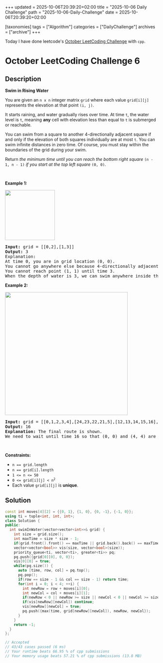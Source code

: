 +++
updated = 2025-10-06T20:39:20+02:00
title = "2025-10-06 Daily Challenge"
path = "2025-10-06-Daily-Challenge"
date = 2025-10-06T20:39:20+02:00

[taxonomies]
tags = ["Algorithm"]
categories = ["DailyChallenge"]
archives = ["archive"]
+++

Today I have done leetcode's [October LeetCoding Challenge](https://leetcode.com/problems/swim-in-rising-water/) with `cpp`.

<!-- more -->

# October LeetCoding Challenge 6

## Description

**Swim in Rising Water**

<p>You are given an <code>n x n</code> integer matrix <code>grid</code> where each value <code>grid[i][j]</code> represents the elevation at that point <code>(i, j)</code>.</p>

<p>It starts raining, and water gradually rises over time. At time <code>t</code>, the water level is <code>t</code>, meaning <strong>any</strong> cell with elevation less than equal to <code>t</code> is submerged or reachable.</p>

<p>You can swim from a square to another 4-directionally adjacent square if and only if the elevation of both squares individually are at most <code>t</code>. You can swim infinite distances in zero time. Of course, you must stay within the boundaries of the grid during your swim.</p>

<p>Return <em>the minimum time until you can reach the bottom right square </em><code>(n - 1, n - 1)</code><em> if you start at the top left square </em><code>(0, 0)</code>.</p>

<p>&nbsp;</p>
<p><strong class="example">Example 1:</strong></p>
<img alt="" src="https://assets.leetcode.com/uploads/2021/06/29/swim1-grid.jpg" style="width: 164px; height: 165px;" />
<pre>
<strong>Input:</strong> grid = [[0,2],[1,3]]
<strong>Output:</strong> 3
Explanation:
At time 0, you are in grid location (0, 0).
You cannot go anywhere else because 4-directionally adjacent neighbors have a higher elevation than t = 0.
You cannot reach point (1, 1) until time 3.
When the depth of water is 3, we can swim anywhere inside the grid.
</pre>

<p><strong class="example">Example 2:</strong></p>
<img alt="" src="https://assets.leetcode.com/uploads/2021/06/29/swim2-grid-1.jpg" style="width: 404px; height: 405px;" />
<pre>
<strong>Input:</strong> grid = [[0,1,2,3,4],[24,23,22,21,5],[12,13,14,15,16],[11,17,18,19,20],[10,9,8,7,6]]
<strong>Output:</strong> 16
<strong>Explanation:</strong> The final route is shown.
We need to wait until time 16 so that (0, 0) and (4, 4) are connected.
</pre>

<p>&nbsp;</p>
<p><strong>Constraints:</strong></p>

<ul>
	<li><code>n == grid.length</code></li>
	<li><code>n == grid[i].length</code></li>
	<li><code>1 &lt;= n &lt;= 50</code></li>
	<li><code>0 &lt;= grid[i][j] &lt;&nbsp;n<sup>2</sup></code></li>
	<li>Each value <code>grid[i][j]</code> is <strong>unique</strong>.</li>
</ul>


## Solution

``` cpp
const int moves[4][2] = {{0, 1}, {1, 0}, {0, -1}, {-1, 0}};
using ti = tuple<int, int, int>;
class Solution {
public:
  int swimInWater(vector<vector<int>>& grid) {
    int size = grid.size();
    int maxTime = size * size - 1;
    if(grid.front().front() == maxTime || grid.back().back() == maxTime) return maxTime;
    vector<vector<bool>> vis(size, vector<bool>(size));
    priority_queue<ti, vector<ti>, greater<ti>> pq;
    pq.push({grid[0][0], 0, 0});
    vis[0][0] = true;
    while(pq.size()) {
      auto [time, row, col] = pq.top();
      pq.pop();
      if(row == size - 1 && col == size - 1) return time;
      for(int i = 0; i < 4; ++i) {
        int newRow = row + moves[i][0];
        int newCol = col + moves[i][1];
        if(newRow < 0 || newRow >= size || newCol < 0 || newCol >= size) continue;
        if(vis[newRow][newCol]) continue;
        vis[newRow][newCol] = true;
        pq.push({max(time, grid[newRow][newCol]), newRow, newCol});
      }
    }
    return -1;
  }
};

// Accepted
// 43/43 cases passed (6 ms)
// Your runtime beats 66.95 % of cpp submissions
// Your memory usage beats 57.21 % of cpp submissions (13.8 MB)
```
